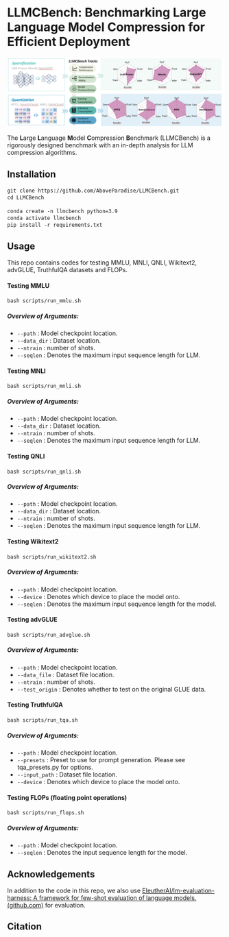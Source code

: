# LLMCBench: Benchmarking Large Language Model Compression for Efficient Deployment

![image-20241026195404186](./figs/f1.png)

 The **L**arge **L**anguage **M**odel **C**ompression **B**enchmark (LLMCBench) is a rigorously designed benchmark with an in-depth analysis for LLM compression algorithms. 

## Installation

```
git clone https://github.com/AboveParadise/LLMCBench.git
cd LLMCBench

conda create -n llmcbench python=3.9
conda activate llmcbench
pip install -r requirements.txt
```

## Usage

This repo contains codes for testing MMLU, MNLI, QNLI, Wikitext2, advGLUE, TruthfulQA datasets and FLOPs.

#### Testing MMLU

```
bash scripts/run_mmlu.sh
```

##### Overview of Arguments:

- `--path` : Model checkpoint location.
- `--data_dir` : Dataset location.
- `--ntrain` : number of shots.
- `--seqlen` : Denotes the maximum input sequence length for LLM.

#### Testing MNLI

```
bash scripts/run_mnli.sh
```

##### Overview of Arguments:

- `--path` : Model checkpoint location.
- `--data_dir` : Dataset location.
- `--ntrain` : number of shots.
- `--seqlen` : Denotes the maximum input sequence length for LLM.

#### Testing QNLI

```
bash scripts/run_qnli.sh
```

##### Overview of Arguments:

- `--path` : Model checkpoint location.
- `--data_dir` : Dataset location.
- `--ntrain` : number of shots.
- `--seqlen` : Denotes the maximum input sequence length for LLM.

#### Testing Wikitext2

```
bash scripts/run_wikitext2.sh
```

##### Overview of Arguments:

- `--path` : Model checkpoint location.
- `--device` : Denotes which device to place the model onto.
- `--seqlen` : Denotes the maximum input sequence length for the model.

#### Testing advGLUE

```
bash scripts/run_advglue.sh
```

##### Overview of Arguments:

- `--path` : Model checkpoint location.
- `--data_file` : Dataset file location.
- `--ntrain` : number of shots.
- `--test_origin` : Denotes whether to test on the original GLUE data.

#### Testing TruthfulQA

```
bash scripts/run_tqa.sh
```

##### Overview of Arguments:

- `--path` : Model checkpoint location.
- `--presets` : Preset to use for prompt generation. Please see tqa_presets.py for options.
- `--input_path` : Dataset file location.
- `--device` : Denotes which device to place the model onto.

#### Testing FLOPs (floating point operations)

```
bash scripts/run_flops.sh
```

##### Overview of Arguments:

- `--path` : Model checkpoint location.
- `--seqlen` : Denotes the input sequence length for the model.

## Acknowledgements

In addition to the code in this repo, we also use [EleutherAI/lm-evaluation-harness: A framework for few-shot evaluation of language models. (github.com)](https://github.com/EleutherAI/lm-evaluation-harness) for evaluation.

## Citation
